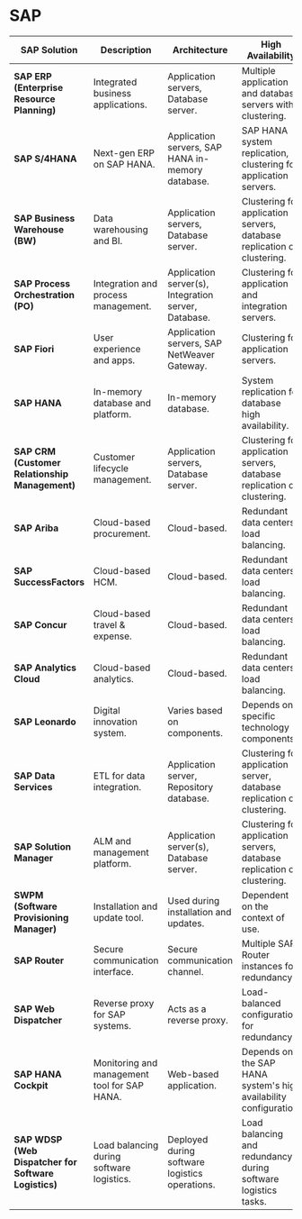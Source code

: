# SAP

| **SAP Solution** | **Description** | **Architecture** | **High Availability** |
|---|---|---|---|
| **SAP ERP (Enterprise Resource Planning)** | Integrated business applications. | Application servers, Database server. | Multiple application and database servers with clustering. |
| **SAP S/4HANA** | Next-gen ERP on SAP HANA. | Application servers, SAP HANA in-memory database. | SAP HANA system replication, clustering for application servers. |
| **SAP Business Warehouse (BW)** | Data warehousing and BI. | Application servers, Database server. | Clustering for application servers, database replication or clustering. |
| **SAP Process Orchestration (PO)** | Integration and process management. | Application server(s), Integration server, Database. | Clustering for application and integration servers. |
| **SAP Fiori** | User experience and apps. | Application servers, SAP NetWeaver Gateway. | Clustering for application servers. |
| **SAP HANA** | In-memory database and platform. | In-memory database. | System replication for database high availability. |
| **SAP CRM (Customer Relationship Management)** | Customer lifecycle management. | Application servers, Database server. | Clustering for application servers, database replication or clustering. |
| **SAP Ariba** | Cloud-based procurement. | Cloud-based. | Redundant data centers, load balancing. |
| **SAP SuccessFactors** | Cloud-based HCM. | Cloud-based. | Redundant data centers, load balancing. |
| **SAP Concur** | Cloud-based travel & expense. | Cloud-based. | Redundant data centers, load balancing. |
| **SAP Analytics Cloud** | Cloud-based analytics. | Cloud-based. | Redundant data centers, load balancing. |
| **SAP Leonardo** | Digital innovation system. | Varies based on components. | Depends on specific technology components. |
| **SAP Data Services** | ETL for data integration. | Application server, Repository database. | Clustering for application server, database replication or clustering. |
| **SAP Solution Manager** | ALM and management platform. | Application server(s), Database server. | Clustering for application servers, database replication or clustering. |
| **SWPM (Software Provisioning Manager)** | Installation and update tool. | Used during installation and updates. | Dependent on the context of use. |
| **SAP Router** | Secure communication interface. | Secure communication channel. | Multiple SAP Router instances for redundancy. |
| **SAP Web Dispatcher** | Reverse proxy for SAP systems. | Acts as a reverse proxy. | Load-balanced configuration for redundancy. |
| **SAP HANA Cockpit** | Monitoring and management tool for SAP HANA. | Web-based application. | Depends on the SAP HANA system's high availability configuration. |
| **SAP WDSP (Web Dispatcher for Software Logistics)** | Load balancing during software logistics. | Deployed during software logistics operations. | Load balancing and redundancy during software logistics tasks. |
